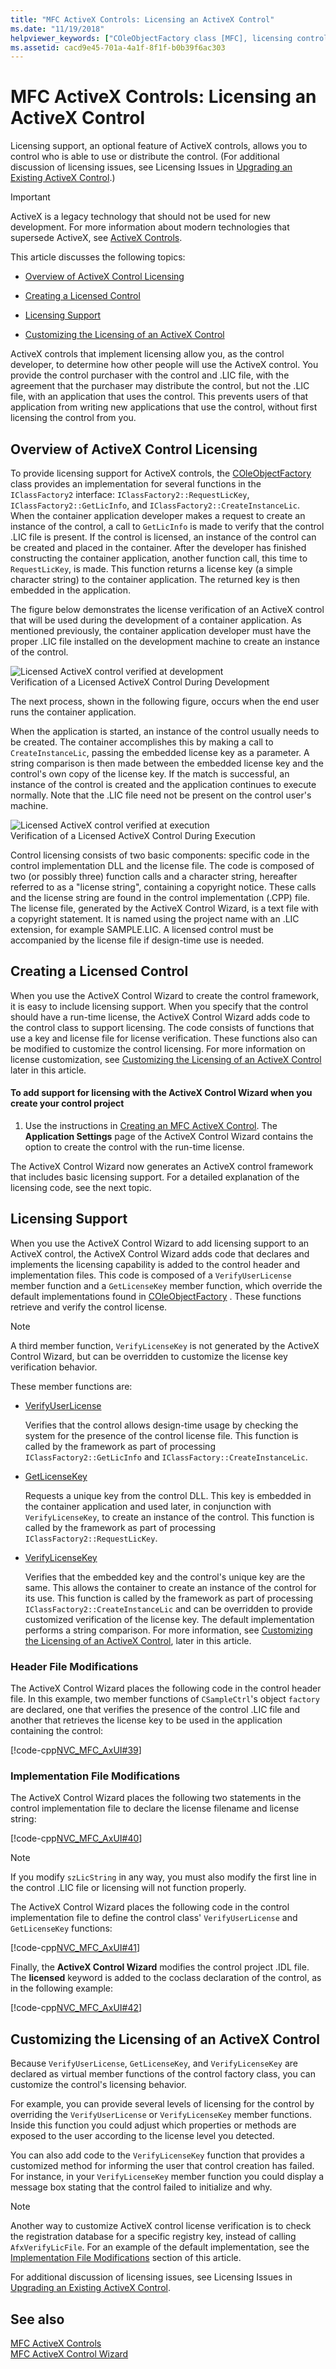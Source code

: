 ```yaml
---
title: "MFC ActiveX Controls: Licensing an ActiveX Control"
ms.date: "11/19/2018"
helpviewer_keywords: ["COleObjectFactory class [MFC], licensing controls", "MFC ActiveX controls [MFC], licensing", "VerifyLicenseKey method [MFC]", "VerifyUserLicense method [MFC]", "GetLicenseKey method [MFC]", "licensing ActiveX controls"]
ms.assetid: cacd9e45-701a-4a1f-8f1f-b0b39f6ac303
---
```

# MFC ActiveX Controls: Licensing an ActiveX Control

Licensing support, an optional feature of ActiveX controls, allows you to control who is able to use or distribute the control. (For additional discussion of licensing issues, see Licensing Issues in [Upgrading an Existing ActiveX Control](upgrading-an-existing-activex-control.md).)

> [!IMPORTANT]
> ActiveX is a legacy technology that should not be used for new development. For more information about modern technologies that supersede ActiveX, see [ActiveX Controls](activex-controls.md).

This article discusses the following topics:

- [Overview of ActiveX Control Licensing](#_core_overview_of_activex_control_licensing)

- [Creating a Licensed Control](#_core_creating_a_licensed_control)

- [Licensing Support](#_core_licensing_support)

- [Customizing the Licensing of an ActiveX Control](#_core_customizing_the_licensing_of_an_activex_control)

ActiveX controls that implement licensing allow you, as the control developer, to determine how other people will use the ActiveX control. You provide the control purchaser with the control and .LIC file, with the agreement that the purchaser may distribute the control, but not the .LIC file, with an application that uses the control. This prevents users of that application from writing new applications that use the control, without first licensing the control from you.

## <a name="_core_overview_of_activex_control_licensing"></a> Overview of ActiveX Control Licensing

To provide licensing support for ActiveX controls, the [COleObjectFactory](reference/coleobjectfactory-class.md) class provides an implementation for several functions in the `IClassFactory2` interface: `IClassFactory2::RequestLicKey`, `IClassFactory2::GetLicInfo`, and `IClassFactory2::CreateInstanceLic`. When the container application developer makes a request to create an instance of the control, a call to `GetLicInfo` is made to verify that the control .LIC file is present. If the control is licensed, an instance of the control can be created and placed in the container. After the developer has finished constructing the container application, another function call, this time to `RequestLicKey`, is made. This function returns a license key (a simple character string) to the container application. The returned key is then embedded in the application.

The figure below demonstrates the license verification of an ActiveX control that will be used during the development of a container application. As mentioned previously, the container application developer must have the proper .LIC file installed on the development machine to create an instance of the control.

![Licensed ActiveX control verified at development](../mfc/media/vc374d1.gif "Licensed ActiveX control verified at development") <br/>
Verification of a Licensed ActiveX Control During Development

The next process, shown in the following figure, occurs when the end user runs the container application.

When the application is started, an instance of the control usually needs to be created. The container accomplishes this by making a call to `CreateInstanceLic`, passing the embedded license key as a parameter. A string comparison is then made between the embedded license key and the control's own copy of the license key. If the match is successful, an instance of the control is created and the application continues to execute normally. Note that the .LIC file need not be present on the control user's machine.

![Licensed ActiveX control verified at execution](../mfc/media/vc374d2.gif "Licensed ActiveX control verified at execution") <br/>
Verification of a Licensed ActiveX Control During Execution

Control licensing consists of two basic components: specific code in the control implementation DLL and the license file. The code is composed of two (or possibly three) function calls and a character string, hereafter referred to as a "license string", containing a copyright notice. These calls and the license string are found in the control implementation (.CPP) file. The license file, generated by the ActiveX Control Wizard, is a text file with a copyright statement. It is named using the project name with an .LIC extension, for example SAMPLE.LIC. A licensed control must be accompanied by the license file if design-time use is needed.

## <a name="_core_creating_a_licensed_control"></a> Creating a Licensed Control

When you use the ActiveX Control Wizard to create the control framework, it is easy to include licensing support. When you specify that the control should have a run-time license, the ActiveX Control Wizard adds code to the control class to support licensing. The code consists of functions that use a key and license file for license verification. These functions also can be modified to customize the control licensing. For more information on license customization, see [Customizing the Licensing of an ActiveX Control](#_core_customizing_the_licensing_of_an_activex_control) later in this article.

#### To add support for licensing with the ActiveX Control Wizard when you create your control project

1. Use the instructions in [Creating an MFC ActiveX Control](reference/creating-an-mfc-activex-control.md). The **Application Settings** page of the ActiveX Control Wizard contains the option to create the control with the run-time license.

The ActiveX Control Wizard now generates an ActiveX control framework that includes basic licensing support. For a detailed explanation of the licensing code, see the next topic.

## <a name="_core_licensing_support"></a> Licensing Support

When you use the ActiveX Control Wizard to add licensing support to an ActiveX control, the ActiveX Control Wizard adds code that declares and implements the licensing capability is added to the control header and implementation files. This code is composed of a `VerifyUserLicense` member function and a `GetLicenseKey` member function, which override the default implementations found in [COleObjectFactory](reference/coleobjectfactory-class.md) . These functions retrieve and verify the control license.

> [!NOTE]
> A third member function, `VerifyLicenseKey` is not generated by the ActiveX Control Wizard, but can be overridden to customize the license key verification behavior.

These member functions are:

- [VerifyUserLicense](reference/coleobjectfactory-class.md#verifyuserlicense)

   Verifies that the control allows design-time usage by checking the system for the presence of the control license file. This function is called by the framework as part of processing `IClassFactory2::GetLicInfo` and `IClassFactory::CreateInstanceLic`.

- [GetLicenseKey](reference/coleobjectfactory-class.md#getlicensekey)

   Requests a unique key from the control DLL. This key is embedded in the container application and used later, in conjunction with `VerifyLicenseKey`, to create an instance of the control. This function is called by the framework as part of processing `IClassFactory2::RequestLicKey`.

- [VerifyLicenseKey](reference/coleobjectfactory-class.md#verifylicensekey)

   Verifies that the embedded key and the control's unique key are the same. This allows the container to create an instance of the control for its use. This function is called by the framework as part of processing `IClassFactory2::CreateInstanceLic` and can be overridden to provide customized verification of the license key. The default implementation performs a string comparison. For more information, see [Customizing the Licensing of an ActiveX Control](#_core_customizing_the_licensing_of_an_activex_control), later in this article.

### <a name="_core_header_file_modifications"></a> Header File Modifications

The ActiveX Control Wizard places the following code in the control header file. In this example, two member functions of `CSampleCtrl`'s object `factory` are declared, one that verifies the presence of the control .LIC file and another that retrieves the license key to be used in the application containing the control:

[!code-cpp[NVC_MFC_AxUI#39](codesnippet/cpp/mfc-activex-controls-licensing-an-activex-control_1.h)]

### <a name="_core_implementation_file_modifications"></a> Implementation File Modifications

The ActiveX Control Wizard places the following two statements in the control implementation file to declare the license filename and license string:

[!code-cpp[NVC_MFC_AxUI#40](codesnippet/cpp/mfc-activex-controls-licensing-an-activex-control_2.cpp)]

> [!NOTE]
> If you modify `szLicString` in any way, you must also modify the first line in the control .LIC file or licensing will not function properly.

The ActiveX Control Wizard places the following code in the control implementation file to define the control class' `VerifyUserLicense` and `GetLicenseKey` functions:

[!code-cpp[NVC_MFC_AxUI#41](codesnippet/cpp/mfc-activex-controls-licensing-an-activex-control_3.cpp)]

Finally, the **ActiveX Control Wizard** modifies the control project .IDL file. The **licensed** keyword is added to the coclass declaration of the control, as in the following example:

[!code-cpp[NVC_MFC_AxUI#42](codesnippet/cpp/mfc-activex-controls-licensing-an-activex-control_4.idl)]

## <a name="_core_customizing_the_licensing_of_an_activex_control"></a> Customizing the Licensing of an ActiveX Control

Because `VerifyUserLicense`, `GetLicenseKey`, and `VerifyLicenseKey` are declared as virtual member functions of the control factory class, you can customize the control's licensing behavior.

For example, you can provide several levels of licensing for the control by overriding the `VerifyUserLicense` or `VerifyLicenseKey` member functions. Inside this function you could adjust which properties or methods are exposed to the user according to the license level you detected.

You can also add code to the `VerifyLicenseKey` function that provides a customized method for informing the user that control creation has failed. For instance, in your `VerifyLicenseKey` member function you could display a message box stating that the control failed to initialize and why.

> [!NOTE]
> Another way to customize ActiveX control license verification is to check the registration database for a specific registry key, instead of calling `AfxVerifyLicFile`. For an example of the default implementation, see the [Implementation File Modifications](#_core_implementation_file_modifications) section of this article.

For additional discussion of licensing issues, see Licensing Issues in [Upgrading an Existing ActiveX Control](upgrading-an-existing-activex-control.md).

## See also

[MFC ActiveX Controls](mfc-activex-controls.md)<br/>
[MFC ActiveX Control Wizard](reference/mfc-activex-control-wizard.md)
